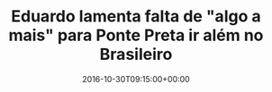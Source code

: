 ---
layout: post
title: "Eduardo lamenta falta de \"algo a mais\" para Ponte Preta ir além no Brasileiro"
date: 2016-10-30T09:15:00+00:00
external_link: "http://globoesporte.globo.com/sp/campinas-e-regiao/futebol/times/ponte-preta/noticia/2016/10/eduardo-lamenta-falta-de-algo-mais-para-ponte-preta-ir-alem-no-brasileiro.html"
categories: news globo.com
---